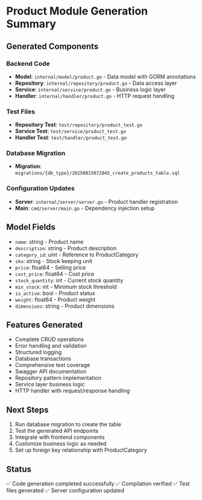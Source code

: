 # Product Module Generation Summary

## Generated Components

### Backend Code
- **Model**: `internal/model/product.go` - Data model with GORM annotations
- **Repository**: `internal/repository/product.go` - Data access layer
- **Service**: `internal/service/product.go` - Business logic layer
- **Handler**: `internal/handler/product.go` - HTTP request handling

### Test Files
- **Repository Test**: `test/repository/product_test.go`
- **Service Test**: `test/service/product_test.go`
- **Handler Test**: `test/handler/product_test.go`

### Database Migration
- **Migration**: `migrations/{db_type}/20250815072845_create_products_table.sql`

### Configuration Updates
- **Server**: `internal/server/server.go` - Product handler registration
- **Main**: `cmd/server/main.go` - Dependency injection setup

## Model Fields
- `name`: string - Product name
- `description`: string - Product description
- `category_id`: uint - Reference to ProductCategory
- `sku`: string - Stock keeping unit
- `price`: float64 - Selling price
- `cost_price`: float64 - Cost price
- `stock_quantity`: int - Current stock quantity
- `min_stock`: int - Minimum stock threshold
- `is_active`: bool - Product status
- `weight`: float64 - Product weight
- `dimensions`: string - Product dimensions

## Features Generated
- Complete CRUD operations
- Error handling and validation
- Structured logging
- Database transactions
- Comprehensive test coverage
- Swagger API documentation
- Repository pattern implementation
- Service layer business logic
- HTTP handler with request/response handling

## Next Steps
1. Run database migration to create the table
2. Test the generated API endpoints
3. Integrate with frontend components
4. Customize business logic as needed
5. Set up foreign key relationship with ProductCategory

## Status
✅ Code generation completed successfully
✅ Compilation verified
✅ Test files generated
✅ Server configuration updated